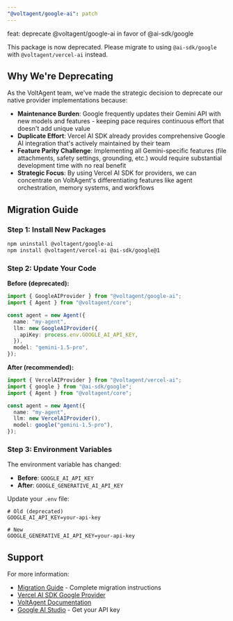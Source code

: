 ```yaml
---
"@voltagent/google-ai": patch
---
```


feat: deprecate @voltagent/google-ai in favor of @ai-sdk/google

This package is now deprecated. Please migrate to using `@ai-sdk/google` with `@voltagent/vercel-ai` instead.

## Why We're Deprecating

As the VoltAgent team, we've made the strategic decision to deprecate our native provider implementations because:

- **Maintenance Burden**: Google frequently updates their Gemini API with new models and features - keeping pace requires continuous effort that doesn't add unique value
- **Duplicate Effort**: Vercel AI SDK already provides comprehensive Google AI integration that's actively maintained by their team
- **Feature Parity Challenge**: Implementing all Gemini-specific features (file attachments, safety settings, grounding, etc.) would require substantial development time with no real benefit
- **Strategic Focus**: By using Vercel AI SDK for providers, we can concentrate on VoltAgent's differentiating features like agent orchestration, memory systems, and workflows

## Migration Guide

### Step 1: Install New Packages

```bash
npm uninstall @voltagent/google-ai
npm install @voltagent/vercel-ai @ai-sdk/google@1
```

### Step 2: Update Your Code

**Before (deprecated):**

```typescript
import { GoogleAIProvider } from "@voltagent/google-ai";
import { Agent } from "@voltagent/core";

const agent = new Agent({
  name: "my-agent",
  llm: new GoogleAIProvider({
    apiKey: process.env.GOOGLE_AI_API_KEY,
  }),
  model: "gemini-1.5-pro",
});
```

**After (recommended):**

```typescript
import { VercelAIProvider } from "@voltagent/vercel-ai";
import { google } from "@ai-sdk/google";
import { Agent } from "@voltagent/core";

const agent = new Agent({
  name: "my-agent",
  llm: new VercelAIProvider(),
  model: google("gemini-1.5-pro"),
});
```

### Step 3: Environment Variables

The environment variable has changed:

- **Before**: `GOOGLE_AI_API_KEY`
- **After**: `GOOGLE_GENERATIVE_AI_API_KEY`

Update your `.env` file:

```env
# Old (deprecated)
GOOGLE_AI_API_KEY=your-api-key

# New
GOOGLE_GENERATIVE_AI_API_KEY=your-api-key
```

## Support

For more information:

- [Migration Guide](https://voltagent.dev/docs/providers/google-ai/) - Complete migration instructions
- [Vercel AI SDK Google Provider](https://sdk.vercel.ai/providers/ai-sdk-providers/google-generative-ai)
- [VoltAgent Documentation](https://voltagent.dev/docs/providers/vercel-ai)
- [Google AI Studio](https://aistudio.google.com/) - Get your API key
